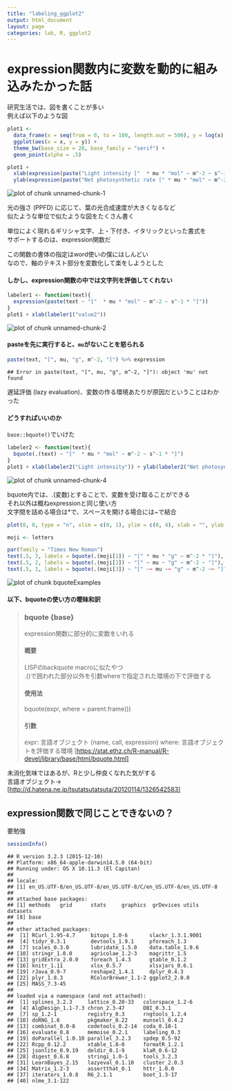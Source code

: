 ```yaml
---
title: "labeling_ggplot2"
output: html_document
layout: page
categories: lab, R, ggplot2
---
```



# expression関数内に変数を動的に組み込みたかった話  

研究生活では、図を書くことが多い  
例えば以下のような図  


```r
plot1 <-
  data_frame(x = seq(from = 0, to = 100, length.out = 500), y = log(x) + rnorm(500, 0, 0.1)) %>%
  ggplot(aes(x = x, y = y)) +
  theme_bw(base_size = 20, base_family = "serif") +
  geom_point(alpha = .5)

plot1 +
  xlab(expression(paste("Light intensity ["  * mu * "mol" ~ m^-2 ~ s^-1 * "]"))) +
  ylab(expression(paste("Net photosynthetic rate [" * mu * "mol" ~ m^-2 ~ s^-1 * "]")))
```

![plot of chunk unnamed-chunk-1](/figure/source/2016-02-01-label_ggplot2/unnamed-chunk-1-1.png) 
  
光の強さ (PPFD) に応じて、葉の光合成速度が大きくなるなど  
似たような単位で似たような図をたくさん書く  

単位によく現れるギリシャ文字、上・下付き、イタリックといった書式を  
サポートするのは、expression関数だ  

この関数の書体の指定はword使いの僕にはしんどい  
なので、軸のテキスト部分を変数化して楽をしようとした   


#### しかし、expression関数の中では文字列を評価してくれない

```r
labeler1 <- function(text){
  expression(paste(text ~ "["  * mu * "mol" ~ m^-2 ~ s^-1 * "]"))
}
plot1 + xlab(labeler1("value2"))
```

![plot of chunk unnamed-chunk-2](/figure/source/2016-02-01-label_ggplot2/unnamed-chunk-2-1.png) 

#### pasteを先に実行すると、`mu`がないことを怒られる  

```r
paste(text, "[", mu, "g", m^-2, "]") %>% expression
```

```
## Error in paste(text, "[", mu, "g", m^-2, "]"): object 'mu' not found
```

遅延評価 (lazy evaluation)、変数の作る環境あたりが原因だということはわかった  

#### どうすればいいのか  
`base::bquote()`でいけた

```r
labeler2 <- function(text){
  bquote(.(text) ~ "["  * mu * "mol" ~ m^-2 ~ s^-1 * "]")
}
plot1 + xlab(labeler2("Light intensity")) + ylab(labeler2("Net photosynthetic rate"))   
```

![plot of chunk unnamed-chunk-4](/figure/source/2016-02-01-label_ggplot2/unnamed-chunk-4-1.png) 


bquote内では、.(変数)とすることで、変数を受け取ることができる  
それ以外は概ねexpressionと同じ使い方  
文字間を詰める場合は*で、スペースを開ける場合には~で結合  

```r
plot(0, 0, type = "n", xlim = c(0, 1), ylim = c(0, 4), xlab = "", ylab = "")

moji <- letters

par(family = "Times New Roman")
text(.5, 3, labels = bquote(.(moji[1]) ~ "[" * mu * "g" ~ m^-2 * "]"), cex = 2)
text(.5, 2, labels = bquote(.(moji[2]) ~ "[" ~ mu ~ "g" ~ m^-2 ~ "]"), cex = 2)
text(.5, 1, labels = bquote(.(moji[3]) ~ "[" ~~ mu ~~ "g" ~ m^-2 ~~ "]"), cex = 2)
```

![plot of chunk bquoteExamples](/figure/source/2016-02-01-label_ggplot2/bquoteExamples-1.png) 

#### 以下、bquoteの使い方の曖昧和訳
> ### bquote {base}  
> expression関数に部分的に変数をいれる  
> 
> #### 概要
> LISPのbackquote macroに似たやつ  
> .()で囲われた部分以外を引数whereで指定された環境の下で評価する    
> 
> #### 使用法
> bquote(expr, where = parent.frame())
> 
> #### 引数
> expr: 言語オブジェクト (name, call, expression)
> where: 言語オブジェクトを評価する環境
> [https://stat.ethz.ch/R-manual/R-devel/library/base/html/bquote.html]  


未消化気味ではあるが、Rと少し仲良くなれた気がする  
言語オブジェクト→ 
  [http://d.hatena.ne.jp/tsutatsutatsuta/20120114/1326542583]


## expression関数で同じことできないの？
要勉強


```r
sessionInfo()
```

```
## R version 3.2.3 (2015-12-10)
## Platform: x86_64-apple-darwin14.5.0 (64-bit)
## Running under: OS X 10.11.3 (El Capitan)
## 
## locale:
## [1] en_US.UTF-8/en_US.UTF-8/en_US.UTF-8/C/en_US.UTF-8/en_US.UTF-8
## 
## attached base packages:
## [1] methods   grid      stats     graphics  grDevices utils     datasets 
## [8] base     
## 
## other attached packages:
##  [1] RCurl_1.95-4.7     bitops_1.0-6       slackr_1.3.1.9001 
##  [4] tidyr_0.3.1        devtools_1.9.1     pforeach_1.3      
##  [7] scales_0.3.0       lubridate_1.5.0    data.table_1.9.6  
## [10] stringr_1.0.0      agricolae_1.2-3    magrittr_1.5      
## [13] gridExtra_2.0.0    foreach_1.4.3      gtable_0.1.2      
## [16] knitr_1.11         xlsx_0.5.7         xlsxjars_0.6.1    
## [19] rJava_0.9-7        reshape2_1.4.1     dplyr_0.4.3       
## [22] plyr_1.8.3         RColorBrewer_1.1-2 ggplot2_2.0.0     
## [25] MASS_7.3-45       
## 
## loaded via a namespace (and not attached):
##  [1] splines_3.2.3     lattice_0.20-33   colorspace_1.2-6 
##  [4] AlgDesign_1.1-7.3 chron_2.3-47      DBI_0.3.1        
##  [7] sp_1.2-1          registry_0.3      rngtools_1.2.4   
## [10] doRNG_1.6         pkgmaker_0.22     munsell_0.4.2    
## [13] combinat_0.0-8    codetools_0.2-14  coda_0.18-1      
## [16] evaluate_0.8      memoise_0.2.1     labeling_0.3     
## [19] doParallel_1.0.10 parallel_3.2.3    spdep_0.5-92     
## [22] Rcpp_0.12.2       xtable_1.8-0      formatR_1.2.1    
## [25] jsonlite_0.9.19   deldir_0.1-9      klaR_0.6-12      
## [28] digest_0.6.8      stringi_1.0-1     tools_3.2.3      
## [31] LearnBayes_2.15   lazyeval_0.1.10   cluster_2.0.3    
## [34] Matrix_1.2-3      assertthat_0.1    httr_1.0.0       
## [37] iterators_1.0.8   R6_2.1.1          boot_1.3-17      
## [40] nlme_3.1-122
```
